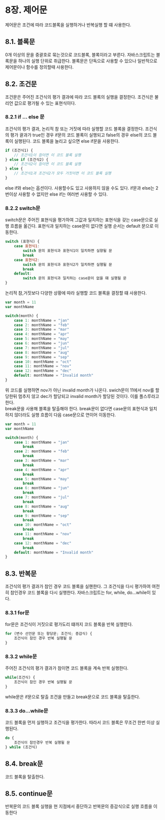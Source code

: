 # 8장. 제어문
제어문은 조건에 따라 코드블록을 실행하거나 반복실행 할 떄 사용한다. 
## 8.1. 블록문
0개 이상의 문을 중괄호로 묶는것으로 코드블록, 블록이라고 부른다. 자바스크립트는 블록문을 하나의 실행 단위로 취급한다. 블록문은 단독으로 사용할 수 있으나 일반적으로 제어문이나 함수를 정의할때 사용한다.
## 8.2. 조건문
조건문은 주어진 조건식의 평가 결과에 따라 코드 블록의 실행을 결정한다. 조건식은 불리언 값으로 평가될 수 있는 표현식이다.
### 8.2.1 if ... else 문
조건식의 평가 결과, 논리적 참 또는 거짓에 따라 실행할 코드 블록을 결정한다. 조건식의 평가 괄과가 true인 경우 if문의 코드 블록이 실행되고 false의 경우 else의 코드 블록이 실행된다. 코드 블록을 늘리고 싶으면 else if문을 사용한다.
```js
if (조건식1) {
    // 조건식1이 참이면 이 코드 블록 실행
} else if (조건식2) {
    // 조건식2이 참이면 이 코드 블록 실행
} else {
    // 조건식1과 조건식2가 모두 거짓이면 이 코드 블록 실행
}
```
else if와 else는 옵션이다. 사용할수도 있고 사용하지 않을 수도 있다. if문과 else는 2번이상 사용할 수 없지만 else if는 여러번 사용할 수 있다.
### 8.2.2 switch문
switch문은 주어진 표현식을 평가하여 그값과 일치하는 표현식을 갖는 case문으로 실행 흐름을 옮긴다. 표현식과 일치하는 case문이 없다면 실행 순서는 default 문으로 이동한다.
```js
switch (표현식) {
    case 표현식1:
        switch 문의 표현식과 표현식1이 일치하면 실향될 문
        break
    case 표현식2:
        switch 문의 표현식과 표현식2가 일치하면 실행될 문
        break
    default:
        switch 문의 표현식과 일치하는 case문이 없을 떄 실행될 문
}
```
논리적 참,거짓보다 다양한 상황에 따라 실행할 코드 블록을 결정할 떄 사용한다. 
```js
var month = 11
var monthName

switch(month) {
    case 1: monthName = "jan"
    case 2: monthName = "feb"
    case 3: monthName = "mar"
    case 4: monthName = "apr"
    case 5: monthName = "may"
    case 6: monthName = "jun"
    case 7: monthName = "jul"
    case 8: monthName = "aug"
    case 9: monthName = "sep"
    case 10: monthName = "oct"
    case 11: monthName = "nov"
    case 12: monthName = "dec"
    default: monthName = "Invalid month"
}
```
위 코드를 실행하면 nov가 아닌 invalid month가 나온다. swich문이 11에서 nov를 할당한뒤 멈추지 않고 dec가 할당되고 invalid month가 할당된 것이다. 이를 폴스루라고 한다.</br>
break문을 사용해 블록을 탈출해야 한다. break문이 없다면 case문의 표현식과 일치하지 않더라도 실행 흐름이 다음 case문으로 연이어 이동한다.
```js
var month = 11
var monthName

switch(month) {
    case 1: monthName = "jan"
        break
    case 2: monthName = "feb"
        break
    case 3: monthName = "mar"
        break
    case 4: monthName = "apr"
        break
    case 5: monthName = "may"
        break
    case 6: monthName = "jun"
        break
    case 7: monthName = "jul"
        break
    case 8: monthName = "aug"
        break
    case 9: monthName = "sep"
        break
    case 10: monthName = "oct"
        break
    case 11: monthName = "nov"
        break
    case 12: monthName = "dec"
        break
    default: monthName = "Invalid month"
}
```
## 8.3. 반복문
조건식의 평가 결과가 참인 경우 코드 블록을 실핸한다. 그 조건식을 다시 평가하여 여전히 참인경우 코드 블록을 다시 실행한다. 자바스크립트는 for, while, do...while이 있다.
### 8.3.1 for문
for문은 조건식이 거짓으로 평가도리 떄까지 코드 블록을 반복 실행한다.
```js
for (변수 선언문 또는 항당문; 조건식; 증감식) {
    조건식이 참인 경우 반복 실행될 문
}
```
### 8.3.2 while문
주어진 조건식의 평가 결과가 참이면 코드 블록을 계속 반복 실행한다. 
```js
while(조건식) {
    조건식이 참인 경우 반복 실행될 문
}
```
while문은 if문으로 탈출 조건을 만들고 break문으로 코드 블록을 탈출한다.
### 8.3.3 do...while문
코드 블록을 먼저 실행하고 조건식을 평가한다. 따라서 코드 블록은 무조건 한번 이상 실행된다.
```js
do {
    조건식이 참인경우 반복 실행될 문
} while (조건식)
```
## 8.4. break문
코드 블록을 탈출한다. 
## 8.5. continue문
반복문의 코드 블록 실행을 현 지점에서 중단하고 반복문의 증감식으로 실행 흐름을 이동한다